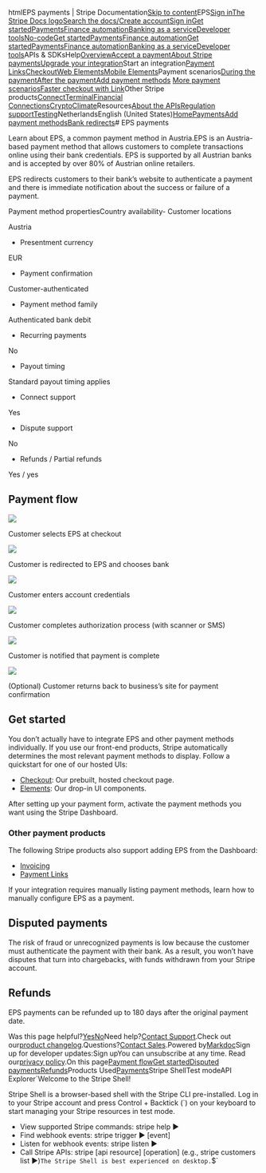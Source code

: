 htmlEPS payments | Stripe Documentation[Skip to content](#main-content)EPS[Sign in](https://dashboard.stripe.com/login?redirect=https%3A%2F%2Fdocs.stripe.com%2Fpayments%2Feps)[The Stripe Docs logo](/)[Search the docs/](#)[Create account](https://dashboard.stripe.com/register)[Sign in](https://dashboard.stripe.com/login?redirect=https%3A%2F%2Fdocs.stripe.com%2Fpayments%2Feps)[Get started](/get-started)[Payments](/payments)[Finance automation](/finance-automation)[Banking as a service](/financial-services)[Developer tools](/development)[No-code](/no-code)[Get started](/get-started)[Payments](/payments)[Finance automation](/finance-automation)[](#)[Get started](/get-started)[Payments](/payments)[Finance automation](/finance-automation)[Banking as a service](/financial-services)[Developer tools](/development)[](#)APIs & SDKsHelp[Overview](/docs/payments)[Accept a payment](#)[About Stripe payments](#)[Upgrade your integration](/docs/payments/upgrades)Start an integration[Payment Links](#)[Checkout](#)[Web Elements](#)[Mobile Elements](#)Payment scenarios[During the payment](#)[After the payment](#)[Add payment methods](#)
[More payment scenarios](#)[Faster checkout with Link](#)Other Stripe products[Connect](#)[Terminal](#)[Financial Connections](#)[Crypto](#)[Climate](#)Resources[About the APIs](#)[Regulation support](#)[Testing](/docs/testing)NetherlandsEnglish (United States)[](#)[](#)[Home](/docs)[Payments](/docs/payments)[Add payment methods](/docs/payments/payment-methods/overview)[Bank redirects](/docs/payments/bank-redirects)# EPS payments

Learn about EPS, a common payment method in Austria.EPS is an Austria-based payment method that allows customers to complete transactions online using their bank credentials. EPS is supported by all Austrian banks and is accepted by over 80% of Austrian online retailers.

EPS redirects customers to their bank’s website to authenticate a payment and there is immediate notification about the success or failure of a payment.

Payment method propertiesCountry availability- Customer locations

Austria


- Presentment currency

EUR


- Payment confirmation

Customer-authenticated


- Payment method family

Authenticated bank debit


- Recurring payments

No


- Payout timing

Standard payout timing applies


- Connect support

Yes


- Dispute support

No


- Refunds / Partial refunds

Yes / yes



## Payment flow

![](https://b.stripecdn.com/docs-statics-srv/assets/checkout.4af16ecfd4f0a3f4044c56d6100c4a42.svg)

Customer selects EPS at checkout

![](https://b.stripecdn.com/docs-statics-srv/assets/select-bank.8f253f020c5c5bd6f81ef281739fe9e2.svg)

Customer is redirected to EPS and chooses bank

![](https://b.stripecdn.com/docs-statics-srv/assets/redirect.f6e6ccf58078e0a25815560086204c24.svg)

Customer enters account credentials

![](https://b.stripecdn.com/docs-statics-srv/assets/pincode-sms.d10a5a14a3a7e5d3c00942531f9143cd.svg)

Customer completes authorization process (with scanner or SMS)

![](https://b.stripecdn.com/docs-statics-srv/assets/redirect-success.740e23b33b6f52a746e8ec50285e2805.svg)

Customer is notified that payment is complete

![](https://b.stripecdn.com/docs-statics-srv/assets/success.1ee3b6d34d944693e654e84f6d1be9f3.svg)

(Optional) Customer returns back to business’s site for payment confirmation

## Get started

You don’t actually have to integrate EPS and other payment methods individually. If you use our front-end products, Stripe automatically determines the most relevant payment methods to display. Follow a quickstart for one of our hosted UIs:

- [Checkout](/checkout/quickstart): Our prebuilt, hosted checkout page.
- [Elements](/payments/quickstart): Our drop-in UI components.

After setting up your payment form, activate the payment methods you want using the Stripe Dashboard.

### Other payment products

The following Stripe products also support adding EPS from the Dashboard:

- [Invoicing](/invoicing/quickstart-guide)
- [Payment Links](/payment-links)

If your integration requires manually listing payment methods, learn how to manually configure EPS as a payment.

## Disputed payments

The risk of fraud or unrecognized payments is low because the customer must authenticate the payment with their bank. As a result, you won’t have disputes that turn into chargebacks, with funds withdrawn from your Stripe account.

## Refunds

EPS payments can be refunded up to 180 days after the original payment date.

Was this page helpful?[Yes](#)[No](#)Need help?[Contact Support](https://support.stripe.com/).Check out our[product changelog](https://stripe.com/blog/changelog).Questions?[Contact Sales](https://stripe.com/contact/sales).Powered by[Markdoc](https://markdoc.dev)Sign up for developer updates:Sign upYou can unsubscribe at any time. Read our[privacy policy](https://stripe.com/privacy).On this page[Payment flow](#payment-flow)[Get started](#get-started)[Disputed payments](#disputed-payments)[Refunds](#refunds)Products Used[Payments](/payments)Stripe ShellTest modeAPI Explorer[](https://stripe.com/docs/stripe-cli#install)`Welcome to the Stripe Shell!

Stripe Shell is a browser-based shell with the Stripe CLI pre-installed. Log in to your
Stripe account and press Control + Backtick (`) on your keyboard to start managing your Stripe
resources in test mode.

- View supported Stripe commands: stripe help ▶️
- Find webhook events: stripe trigger ▶️ [event]
- Listen for webhook events: stripe listen ▶
- Call Stripe APIs: stripe [api resource] [operation] (e.g., stripe customers list ▶️)`The Stripe Shell is best experienced on desktop.`$`